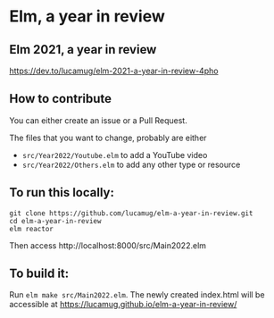 # Elm, a year in review


## Elm 2021, a year in review

https://dev.to/lucamug/elm-2021-a-year-in-review-4pho

## How to contribute

You can either create an issue or a Pull Request.

The files that you want to change, probably are either

* `src/Year2022/Youtube.elm` to add a YouTube video
* `src/Year2022/Others.elm` to add any other type or resource

## To run this locally:

```
git clone https://github.com/lucamug/elm-a-year-in-review.git
cd elm-a-year-in-review
elm reactor
```

Then access http://localhost:8000/src/Main2022.elm

## To build it:

Run `elm make src/Main2022.elm`. The newly created index.html will be accessible at https://lucamug.github.io/elm-a-year-in-review/